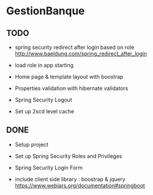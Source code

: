 # GestionBanque

## TODO

- spring security redirect after login based on role
http://www.baeldung.com/spring_redirect_after_login

- load role in app starting
- Home page & template layout with boostrap
- Properties validation with hibernate validators
- Spring Security Logout
- Set up 2scd level cache


## DONE

- Setup project

- Set up Spring Security Roles and Privileges
- Spring Security Login Form

- include client side library : boostrap & jquery
https://www.webjars.org/documentation#springboot
